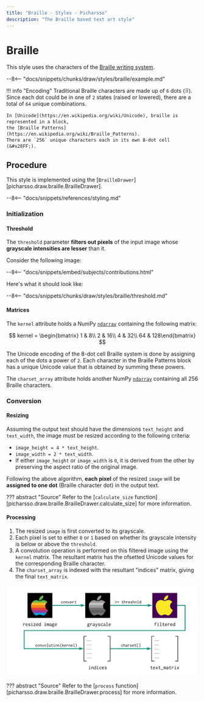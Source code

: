 ```yaml
---
title: "Braille - Styles - Picharsso"
description: "The Braille based text art style"
---
```


# Braille

This style uses the characters of the [Braille writing system](https://en.wikipedia.org/wiki/Braille).

--8<-- "docs/snippets/chunks/draw/styles/braille/example.md"

!!! info "Encoding"
    Traditional Braille characters are made up of `6` dots (&#x283F;).
    Since each dot could be in one of `2` states (raised or lowered),
    there are a total of `64` unique combinations.

    In [Unicode](https://en.wikipedia.org/wiki/Unicode), braille is represented in a block,
    the [Braille Patterns](https://en.wikipedia.org/wiki/Braille_Patterns).
    There are `256` unique characters each in its own 8-dot cell (&#x28FF;).

## Procedure

This style is implemented using the [`BrailleDrawer`][picharsso.draw.braille.BrailleDrawer].

--8<-- "docs/snippets/references/styling.md"

### Initialization

#### Threshold

The `threshold` parameter **filters out pixels** of the input image
whose **grayscale intensities are lesser** than it.

Consider the following image:

--8<-- "docs/snippets/embed/subjects/contributions.html"

Here's what it should look like:

--8<-- "docs/snippets/chunks/draw/styles/braille/threshold.md"

#### Matrices

The `kernel` attribute holds a NumPy [`ndarray`](https://numpy.org/doc/stable/reference/generated/numpy.ndarray.html)
containing the following matrix:

$$
kernel = 
\begin{bmatrix}
1 & 8\\
2 & 16\\
4 & 32\\
64 & 128\end{bmatrix}
$$

The Unicode encoding of the 8-dot cell Braille system
is done by assigning each of the dots a power of `2`.
Each character in the Braille Patterns block has a unique Unicode value
that is obtained by summing these powers.

The `charset_array` attribute holds another NumPy [`ndarray`](https://numpy.org/doc/stable/reference/generated/numpy.ndarray.html)
containing all 256 Braille characters.

### Conversion

#### Resizing

Assuming the output text should have the dimensions `text_height` and `text_width`,
the image must be resized according to the following criteria:

*   `image_height = 4 * text_height`.
*   `image_width = 2 * text_width`.
*   If either `image_height` or `image_width` is `0`,
    it is derived from the other by preserving the aspect ratio of the original image.

Following the above algorithm, **each pixel** of the resized `image`
will be **assigned to one dot** (Braille character dot) in the output text.

??? abstract "Source"
    Refer to the [`calculate_size` function][picharsso.draw.braille.BrailleDrawer.calculate_size]
    for more information.

#### Processing

1. The resized `image` is first converted to its grayscale.
2. Each pixel is set to either `0` or `1` based on whether
    its grayscale intensity is below or above the `threshold`.
3. A convolution operation is performed on this filtered image
    using the `kernel` matrix.
    The resultant matrix has the ofsetted Unicode values for
    the corresponding Braille character.
4. The `charset_array` is indexed with the resultant "indices" matrix,
    giving the final `text_matrix`.

<div align="center">
    <img alt="Processing an image into a text matrix (Braille style)" src="/assets/images/diagrams/styles/braille/processing.webp">
</div>

??? abstract "Source"
    Refer to the [`process` function][picharsso.draw.braille.BrailleDrawer.process]
    for more information.

